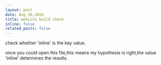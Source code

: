 ```yaml
---
layout: post
date: Aug 30,2024
title: website build check
inline: false
related_posts: false
---
```


check whether 'inline' is the key value. 

once you could open this file,this means my hypothesis is right,the value 'inline' determines the results.


